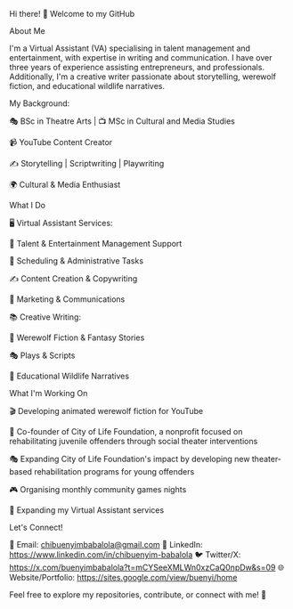 Hi there! 👋 Welcome to my GitHub

About Me

I'm a Virtual Assistant (VA) specialising in talent management and entertainment, with expertise in writing and communication. I have over three years of experience assisting entrepreneurs, and professionals. Additionally, I'm a creative writer passionate about storytelling, werewolf fiction, and educational wildlife narratives.

My Background:

🎭 BSc in Theatre Arts | 📺 MSc in Cultural and Media Studies

📹 YouTube Content Creator

✍️ Storytelling | Scriptwriting | Playwriting

🌍 Cultural & Media Enthusiast


What I Do

🖥️ Virtual Assistant Services:

🎯 Talent & Entertainment Management Support

📅 Scheduling & Administrative Tasks

✍️ Content Creation & Copywriting

📢 Marketing & Communications


📚 Creative Writing:

🐺 Werewolf Fiction & Fantasy Stories

🎭 Plays & Scripts

📖 Educational Wildlife Narratives


What I'm Working On

🎬 Developing animated werewolf fiction for YouTube

🌟 Co-founder of City of Life Foundation, a nonprofit focused on rehabilitating juvenile offenders through social theater interventions

🎭 Expanding City of Life Foundation's impact by developing new theater-based rehabilitation programs for young offenders

🎮 Organising monthly community games nights

🚀 Expanding my Virtual Assistant services


Let's Connect!

📩 Email: chibuenyimbabalola@gmail.com
🔗 LinkedIn: https://www.linkedin.com/in/chibuenyim-babalola
🐦 Twitter/X: https://x.com/buenyimbabalola?t=mCYSeeXMLWn0xzCaQ0npDw&s=09
🌐 Website/Portfolio: https://sites.google.com/view/buenyi/home

Feel free to explore my repositories, contribute, or connect with me! 🚀
